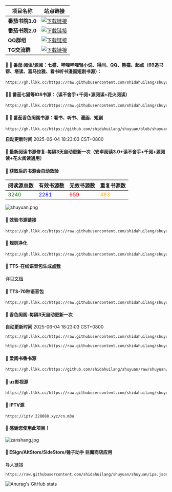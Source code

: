 | **项目名称** | **站点链接**                                                                                     |
|--------------|--------------------------------------------------------------------------------------------------|
| **番茄书院1.0** | [![下载链接](https://img.shields.io/badge/下载-链接-blueviolet.svg?logo=hack-the-box)](https://api.doubi.tk) |
| **番茄书院2.0** | [![下载链接](https://img.shields.io/badge/下载-链接-blueviolet.svg?logo=hack-the-box)](https://20.langge.tk) |
| **QQ群组**   | [![下载链接](https://img.shields.io/badge/下载-链接-blueviolet.svg?logo=hack-the-box)](https://qm.qq.com/q/Bvrs8BPqLY) |
| **TG交流群** | [![下载链接](https://img.shields.io/badge/下载-链接-blueviolet.svg?logo=hack-the-box)](https://t.me/dahuilang888) |

#### 🚩 🍅 番茄 阅读/源阅：七猫、哔哩哔哩轻小说、得间、QQ、熊猫、起点（69追书帮、塔读、喜马拉雅、看书听书漫画短剧书源）：
```
https://gh.llkk.cc/https://raw.githubusercontent.com/shidahuilang/shuyuan/refs/heads/shuyuan/azyd.json
```
#### 🚩🍅 番茄七猫等IOS书源：（读不舍手+千阅+源阅读+花火阅读）
```
https://gh.llkk.cc/https://raw.githubusercontent.com/shidahuilang/shuyuan/refs/heads/shuyuan/cxyd.json
```
#### 🚩 🍅 番茄香色闺阁书源：看书、听书、漫画、短剧
```
https://gh.llkk.cc/https://github.com/shidahuilang/shuyuan/blob/shuyuan/%E5%A4%A7%E7%81%B0%E7%8B%BC%E8%9E%8D%E5%90%882.0.xbs
```
**自动更新时间** 2025-06-04 18:23:03 CST+0800
#### 🚩 最新阅读书源修复-每隔3天自动更新一次（安卓阅读3.0+读不舍手+千阅+源阅读+花火阅读通用）
#### 🚩 获取后的书源会自动效验

<!-- 更新位置开始 -->
| 阅读源总数 | 有效书源数 | 无效书源数 | 重复书源数 |
|------------|------------|------------|--------------|
| <span style="color:green;">3240</span> | <span style="color:blue;">2281</span> | <span style="color:red;">959</span> | <span style="color:orange;">483</span> |
<!-- 更新位置结束 -->
![shuyuan.png](icons/shuyuan.png)
#### 🚩 效验书源链接
```
https://gh.llkk.cc/https://raw.githubusercontent.com/shidahuilang/shuyuan/shuyuan/good.json
```

#### 🚩 规则净化
```
https://gh.llkk.cc/https://raw.githubusercontent.com/shidahuilang/shuyuan/shuyuan/jinghua.json
```
#### 🚩 TTS-在线语音包生成[点我](https://tts.228088.xyz)
详见[文档](https://github.com/shidahuilang/shuyuan/blob/shuyuan/doc.md)
#### 🚩 TTS-70种语音包
```
https://gh.llkk.cc/https://raw.githubusercontent.com/shidahuilang/shuyuan/shuyuan/tts.json
```

#### 🚩 香色闺阁-每隔3天自动更新一次

**自动更新时间** 2025-06-04 18:23:03 CST+0800
 ``` bash
https://gh.llkk.cc/https://raw.githubusercontent.com/shidahuilang/shuyuan/shuyuan/sourceModelList.xbs
 ``` 
 ``` bash
https://gh.llkk.cc/https://raw.githubusercontent.com/shidahuilang/shuyuan/shuyuan/xsreader/new/resources.txt
 ```
#### 🚩 爱阅书香书源
 ``` bash
https://gh.llkk.cc/https://github.com/shidahuilang/shuyuan/raw/shuyuan/aiyueshuxiang.ibs
 ```
#### 🚩 uz影视源
```
https://gh.llkk.cc/https://raw.githubusercontent.com/shidahuilang/shuyuan/shuyuan/UZ.json
```
#### 🚩 IPTV源
 ```
https://iptv.228088.xyz/cn.m3u
 ```
#### 🚩 感谢您使用此项目！
![zanshang.jpg](icons/zanshang.jpg)

#### 🚩 ESign/AltStore/SideStore/锤子助手 巨魔商店应用
导入链接
```
https://raw.githubusercontent.com/shidahuilang/shuyuan/shuyuan/ipa.json
```

<!-- [![Stargazers over time](https://starchart.cc/shidahuilang/shuyuan.svg)](https://starchart.cc/shidahuilang/shuyuan) -->
![Anurag's GitHub stats](https://github-readme-stats.vercel.app/api?username=shidahuilang&show_icons=true&theme=radical)
